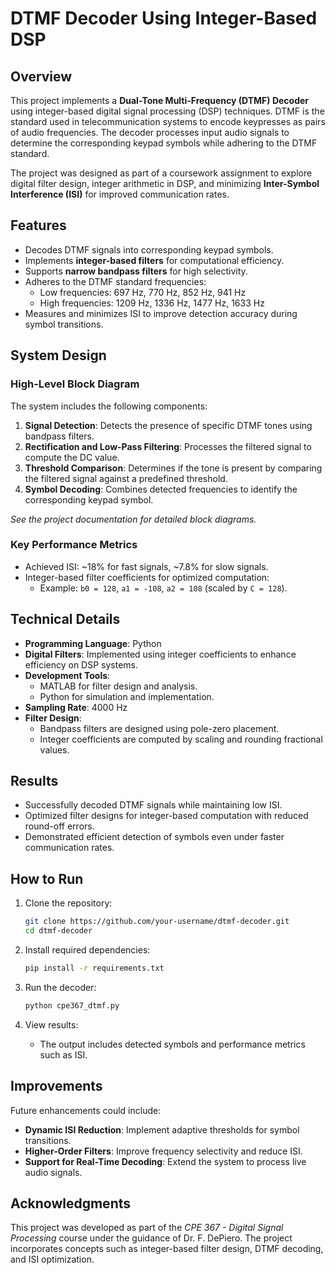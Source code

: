 
# DTMF Decoder Using Integer-Based DSP

## Overview

This project implements a **Dual-Tone Multi-Frequency (DTMF) Decoder** using integer-based digital signal processing (DSP) techniques. DTMF is the standard used in telecommunication systems to encode keypresses as pairs of audio frequencies. The decoder processes input audio signals to determine the corresponding keypad symbols while adhering to the DTMF standard.

The project was designed as part of a coursework assignment to explore digital filter design, integer arithmetic in DSP, and minimizing **Inter-Symbol Interference (ISI)** for improved communication rates.

## Features

- Decodes DTMF signals into corresponding keypad symbols.
- Implements **integer-based filters** for computational efficiency.
- Supports **narrow bandpass filters** for high selectivity.
- Adheres to the DTMF standard frequencies:
  - Low frequencies: 697 Hz, 770 Hz, 852 Hz, 941 Hz
  - High frequencies: 1209 Hz, 1336 Hz, 1477 Hz, 1633 Hz
- Measures and minimizes ISI to improve detection accuracy during symbol transitions.

## System Design

### High-Level Block Diagram

The system includes the following components:
1. **Signal Detection**: Detects the presence of specific DTMF tones using bandpass filters.
2. **Rectification and Low-Pass Filtering**: Processes the filtered signal to compute the DC value.
3. **Threshold Comparison**: Determines if the tone is present by comparing the filtered signal against a predefined threshold.
4. **Symbol Decoding**: Combines detected frequencies to identify the corresponding keypad symbol.

*See the project documentation for detailed block diagrams.*

### Key Performance Metrics

- Achieved ISI: ~18% for fast signals, ~7.8% for slow signals.
- Integer-based filter coefficients for optimized computation:
  - Example: `b0 = 128`, `a1 = -108`, `a2 = 108` (scaled by `C = 128`).

## Technical Details

- **Programming Language**: Python
- **Digital Filters**: Implemented using integer coefficients to enhance efficiency on DSP systems.
- **Development Tools**:
  - MATLAB for filter design and analysis.
  - Python for simulation and implementation.
- **Sampling Rate**: 4000 Hz
- **Filter Design**:
  - Bandpass filters are designed using pole-zero placement.
  - Integer coefficients are computed by scaling and rounding fractional values.

## Results

- Successfully decoded DTMF signals while maintaining low ISI.
- Optimized filter designs for integer-based computation with reduced round-off errors.
- Demonstrated efficient detection of symbols even under faster communication rates.

## How to Run

1. Clone the repository:
   ```bash
   git clone https://github.com/your-username/dtmf-decoder.git
   cd dtmf-decoder
   ```

2. Install required dependencies:
   ```bash
   pip install -r requirements.txt
   ```

3. Run the decoder:
   ```bash
   python cpe367_dtmf.py
   ```

4. View results:
   - The output includes detected symbols and performance metrics such as ISI.

## Improvements

Future enhancements could include:
- **Dynamic ISI Reduction**: Implement adaptive thresholds for symbol transitions.
- **Higher-Order Filters**: Improve frequency selectivity and reduce ISI.
- **Support for Real-Time Decoding**: Extend the system to process live audio signals.

## Acknowledgments

This project was developed as part of the *CPE 367 - Digital Signal Processing* course under the guidance of Dr. F. DePiero. The project incorporates concepts such as integer-based filter design, DTMF decoding, and ISI optimization.

